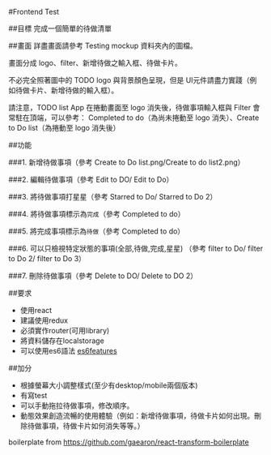 #Frontend Test

##目標
完成一個簡單的待做清單

##畫面
詳盡畫面請參考 Testing mockup 資料夾內的圖檔。

畫面分成 logo、filter、新增待做之輸入框、待做卡片。

不必完全照著圖中的 TODO logo 與背景顏色呈現，但是 UI元件請盡力實踐（例如待做卡片、新增待做的輸入框）。

請注意，TODO list App 在捲動畫面至 logo 消失後，待做事項輸入框與 Filter 會常駐在頂端，可以參考：
Completed to do（為尚未捲動至 logo 消失）、Create to Do list（為捲動至 logo 消失後）

##功能

###1. 新增待做事項（參考 Create to Do list.png/Create to do list2.png）

###2. 編輯待做事項（參考 Edit to DO/ Edit to Do）

###3. 將待做事項打星星（參考 Starred to Do/ Starred to Do 2）

###4. 將待做事項標示為`完成`（參考 Completed to do）

###5. 將完成事項標示為`待做`（參考 Completed to do）

###6. 可以只檢視特定狀態的事項(全部,待做,完成,星星) （參考 filter to Do/ filter to Do 2/ filter to Do 3）

###7. 刪除待做事項（參考 Delete to DO/ Delete to DO 2）

##要求
* 使用react
* 建議使用redux
* 必須實作router(可用library)
* 將資料儲存在localstorage
* 可以使用es6語法 [es6features](https://github.com/lukehoban/es6features)


##加分

* 根據螢幕大小調整樣式(至少有desktop/mobile兩個版本)
* 有寫test
* 可以手動拖拉待做事項，修改順序。
* 動態效果創造流暢的使用體驗（例如：新增待做事項，待做卡片如何出現。刪除待做事項，待做卡片如何消失等等。）

boilerplate from https://github.com/gaearon/react-transform-boilerplate